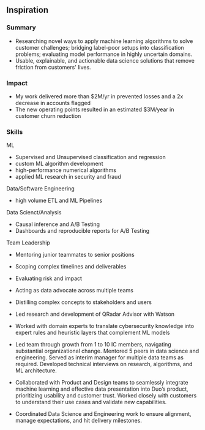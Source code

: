 ## Inspiration

### Summary
- Researching novel ways to apply machine learning algorithms to solve customer challenges; bridging label-poor setups into classification problems; evaluating model performance in highly uncertain domains.
- Usable, explainable, and actionable data science solutions that remove friction from customers' lives.

### Impact
- My work delivered more than $2M/yr in prevented losses and a 2x decrease in accounts flagged
- The new operating points resulted in an estimated $3M/year in customer churn reduction

### Skills
ML
- Supervised and Unsupervised classification and regression
- custom ML algorithm development
- high-performance numerical algorithms
- applied ML research in security and fraud

Data/Software Engineering
- high volume ETL and ML Pipelines

Data Scienct/Analysis
- Causal inference and A/B Testing
- Dashboards and reproducible reports for A/B Testing

Team Leadership
- Mentoring junior teammates to senior positions
- Scoping complex timelines and deliverables
- Evaluating risk and impact
- Acting as data advocate across multiple teams
- Distilling complex concepts to stakeholders and users

- Led research and development of QRadar Advisor with Watson
- Worked with domain experts to translate cybersecurity knowledge into expert rules and heuristic layers that complement ML models
- Led team through growth from 1 to 10 IC members, navigating substantial organizational change. Mentored 5 peers in data science and engineering. Served as interim manager for multiple data teams as required. Developed technical interviews on research, algorithms, and ML architecture.
- Collaborated with Product and Design teams to seamlessly integrate machine learning and effective data presentation into Duo’s product, prioritizing usability and customer trust. Worked closely with customers to understand their use cases and validate new capabilities.
- Coordinated Data Science and Engineering work to ensure alignment, manage expectations, and hit delivery milestones.